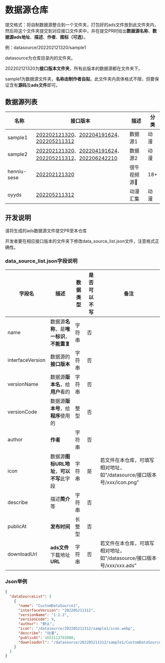 # 数据源仓库

提交格式：将自制数据源整合到一个文件夹，打包好的ads文件放到此文件夹内，然后将这个文件夹提交到对应接口文件夹中，并在提交PR时给出**数据源名称**、**数据源ads地址**、**描述**、**作者**、**图标（可选）**。

例：datasource/202202121320/sample1

datasource为仓库目录内的文件夹。

202202121320为**接口版本文件夹**，所有此版本的数据源都在文件夹下。

sample1为数据源文件夹，**名称由制作者自拟**。此文件夹内具体格式不限，但要保证含有**源码**及**ads文件**即可。

## 数据源列表

| 名称    | 接口版本     | 描述    | 分类  |
| ------- | ------------ | ------- | ------- |
| sample1 | [202202121320](datasource/202202121320/sample1)、[202204191624](datasource/202204191624/sample1)、[202205211312](datasource/202205211312/sample1) | 数据源1 | 动漫 |
| sample2 | [202202121320](datasource/202202121320/sample2)、[202204191624](datasource/202204191624/sample2)、[202205211312](datasource/202205211312/sample2)、[202206242210](datasource/202206242210/sample2) | 数据源2 | 动漫 |
| henniu-sese | [202202121320](datasource/202202121320/mr-mihu) | 很牛视频源🔞 | 18+ |
| oyyds | [202205211312](datasource/202205211312/oyyds) | 动漫汇集 | 动漫 |

## 开发说明

请将生成的ads数据源文件提交PR至本仓库

开发者要在相应接口版本的文件夹下修改data_source_list.json文件，注意格式正确性。

### data_source_list.json字段说明

| 字段名           | 描述                                         | 数据类型 | 是否可以不写 | 备注                                                         |
| ---------------- | -------------------------------------------- | -------- | ------------ | ------------------------------------------------------------ |
| name             | 数据源**名称**，是**唯一标识**，**不能重复** | 字符串   | 否           |                                                              |
| interfaceVersion | 数据源的**接口版本**                         | 字符串   | 否           |                                                              |
| versionName      | 数据源**版本名**，给**用户**看的             | 字符串   | 否           |                                                              |
| versionCode      | 数据源**版本号**，给**程序**使用的           | 整型     | 否           |                                                              |
| author           | **作者**                                     | 字符串   | 否           |                                                              |
| icon             | 数据源**图标URL地址**，**可以不写**此字段    | 字符串   | 是           | 若文件在本仓库，可填写相对地址，如"/datasource/接口版本号/xxx/icon.png" |
| describe         | 描述**简介**等                               | 字符串   | 否           |                                                              |
| publicAt         | **发布时间**                                 | 长整型   | 否           |                                                              |
| downloadUrl      | **ads文件**下载地址**URL**                   | 字符串   | 否           | 若文件在本仓库，可填写相对地址，如"/datasource/接口版本号/xxx/xxx.ads" |

### Json举例

```json
{
  "dataSourceList": [
    {
      "name": "CustomDataSource1",
      "interfaceVersion": "202205211312",
      "versionName": "1.2.2",
      "versionCode": 9,
      "author": "默认",
      "icon": "/datasource/202205211312/sample1/icon.webp",
      "describe": "动漫",
      "publicAt": 1653113783000,
      "downloadUrl": "/datasource/202205211312/sample1/CustomDataSource1.ads"
    }
  ]
}
```

